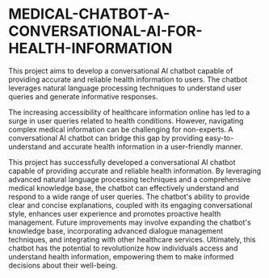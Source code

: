 # MEDICAL-CHATBOT-A-CONVERSATIONAL-AI-FOR-HEALTH-INFORMATION
This project aims to develop a conversational AI chatbot capable of providing accurate and reliable health information to users. The chatbot leverages natural language processing techniques to understand user queries and generate informative responses. 

The increasing accessibility of healthcare information online has led to a surge in user queries related to health conditions. However, navigating complex medical information can be challenging for non-experts. A conversational AI chatbot can bridge this gap by providing easy-to-understand and accurate health information in a user-friendly manner.

This project has successfully developed a conversational AI chatbot capable of providing accurate and reliable health information. By leveraging advanced natural language processing techniques and a comprehensive medical knowledge base, the chatbot can effectively understand and respond to a wide range of user queries.
The chatbot's ability to provide clear and concise explanations, coupled with its engaging conversational style, enhances user experience and promotes proactive health management.
Future improvements may involve expanding the chatbot's knowledge base, incorporating advanced dialogue management techniques, and integrating with other healthcare services. Ultimately, this chatbot has the potential to revolutionize how individuals access and understand health information, empowering them to make informed decisions about their well-being.
